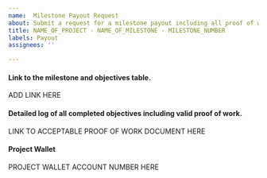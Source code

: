 ```yaml
---
name:  Milestone Payout Request
about: Submit a request for a milestone payout including all proof of work.
title: NAME_OF_PROJECT - NAME_OF_MILESTONE - MILESTONE_NUMBER
labels: Payout
assignees: ''

---
```


#### Link to the milestone and objectives table.
ADD LINK HERE

#### Detailed log of all completed objectives including valid proof of work.
LINK TO ACCEPTABLE PROOF OF WORK DOCUMENT HERE

#### Project Wallet
PROJECT WALLET ACCOUNT NUMBER HERE
